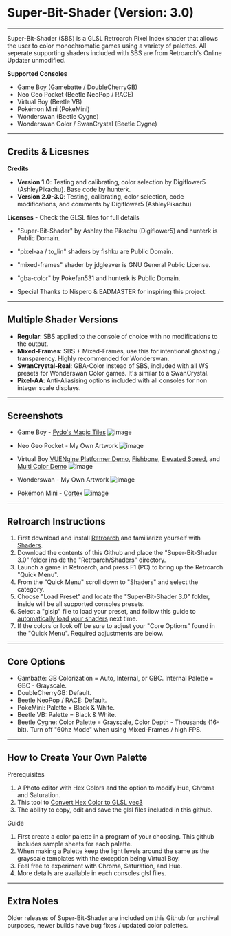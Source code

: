 # Super-Bit-Shader (Version: 3.0)
-----------------------------------------------------------------------------------------------------------------------
Super-Bit-Shader (SBS) is a GLSL Retroarch Pixel Index shader that allows the user to color monochromatic games using a variety of palettes.
All seperate supporting shaders included with SBS are from Retroarch's Online Updater unmodified.

**Supported Consoles**
* Game Boy (Gamebatte / DoubleCherryGB)
* Neo Geo Pocket (Beetle NeoPop / RACE)
* Virtual Boy (Beetle VB)
* Pokémon Mini (PokeMini)
* Wonderswan (Beetle Cygne)
* Wonderswan Color / SwanCrystal (Beetle Cygne)

-----------------------------------------------------------------------------------------------------------------------
**Credits & Licesnes**
-----------------------------------------------------------------------------------------------------------------------
**Credits**
* **Version 1.0**: Testing and calibrating, color selection by Digiflower5 (AshleyPikachu). Base code by hunterk.
* **Version 2.0-3.0**: Testing, calibrating, color selection, code modifications, and comments by Digiflower5 (AshleyPikachu) 

**Licenses** - Check the GLSL files for full details
* "Super-Bit-Shader" by Ashley the Pikachu (Digiflower5) and hunterk is Public Domain.
* "pixel-aa / to_lin" shaders by fishku are Public Domain.
* "mixed-frames" shader by jdgleaver is GNU General Public License.
* "gba-color" by Pokefan531 and hunterk is Public Domain.

* Special Thanks to Nispero & EADMASTER for inspiring this project.

-----------------------------------------------------------------------------------------------------------------------
**Multiple Shader Versions**
-----------------------------------------------------------------------------------------------------------------------
* **Regular**: SBS applied to the console of choice with no modifications to the output.
* **Mixed-Frames**: SBS + Mixed-Frames, use this for intentional ghosting / transparency. Highly recommended for Wonderswan.
* **SwanCrystal-Real**: GBA-Color instead of SBS, included with all WS presets for Wonderswan Color games. It's similar to a SwanCrystal.
* **Pixel-AA**: Anti-Aliasising options included with all consoles for non integer scale displays.

-----------------------------------------------------------------------------------------------------------------------
**Screenshots**
-----------------------------------------------------------------------------------------------------------------------
* Game Boy - [Fydo's Magic Tiles](https://ohnotomsutton.itch.io/fydos-magic-tiles)
![image](https://github.com/user-attachments/assets/6b493a3d-9139-429d-90b4-e9d0534f161b)

* Neo Geo Pocket - My Own Artwork
![image](https://github.com/user-attachments/assets/0590a254-e07d-41df-847b-d4563b9d5576)

* Virtual Boy [VUENgine Platformer Demo](https://www.virtual-boy.com/homebrew/vuengine-platformer-demo/), [Fishbone](https://www.virtual-boy.com/homebrew/fishbone/), [Elevated Speed](https://www.virtual-boy.com/homebrew/elevated-speed/), and [Multi Color Demo](https://www.virtual-boy.com/homebrew/multi-color-demo/)
![image](https://github.com/user-attachments/assets/2d75ece2-f45d-4ead-84f8-a9dc9b19029f)

* Wonderswan - My Own Artwork
![image](https://github.com/user-attachments/assets/b13dfe01-a28c-4048-be48-199d694cc297)

* Pokémon Mini - [Cortex](https://www.pokemon-mini.net/games/cortex/)
![image](https://github.com/user-attachments/assets/5b6ab960-aef4-4088-a4ec-6aca12031e4a)

-----------------------------------------------------------------------------------------------------------------------
**Retroarch Instructions**
-----------------------------------------------------------------------------------------------------------------------
1. First download and install [Retroarch](https://www.retroarch.com/) and familiarize yourself with [Shaders](https://www.youtube.com/watch?v=YyZ6IrmsNgY).
2. Download the contents of this Github and place the "Super-Bit-Shader 3.0" folder inside the "Retroarch/Shaders" directory.
3. Launch a game in Retroarch, and press F1 (PC) to bring up the Retroarch "Quick Menu".
4. From the "Quick Menu" scroll down to "Shaders" and select the category.
5. Choose "Load Preset" and locate the "Super-Bit-Shader 3.0" folder, inside will be all supported consoles presets.
6. Select a "glslp" file to load your preset, and follow this guide to [automatically load your shaders](https://www.youtube.com/watch?v=dZpBRR4DGG0) next time.
7. If the colors or look off be sure to adjust your "Core Options" found in the "Quick Menu". Required adjustments are below.
-----------------------------------------------------------------------------------------------------------------------
**Core Options**
-----------------------------------------------------------------------------------------------------------------------
* Gambatte: GB Colorization = Auto, Internal, or GBC. Internal Palette = GBC - Grayscale.
* DoubleCherryGB: Default.
* Beetle NeoPop / RACE: Default.
* PokeMini: Palette = Black & White.
* Beetle VB: Palette = Black & White.
* Beetle Cygne: Color Palette = Grayscale, Color Depth - Thousands (16-bit). Turn off "60hz Mode" when using Mixed-Frames / high FPS.

-----------------------------------------------------------------------------------------------------------------------
**How to Create Your Own Palette**
-----------------------------------------------------------------------------------------------------------------------
Prerequisites
1. A Photo editor with Hex Colors and the option to modify Hue, Chroma and Saturation.
2. This tool to [Convert Hex Color to GLSL vec3](https://airtightinteractive.com/util/hex-to-glsl/)
3. The ability to copy, edit and save the glsl files included in this github.

Guide
1. First create a color palette in a program of your choosing. This github includes sample sheets for each palette.
2. When making a Palette keep the light levels around the same as the grayscale templates with the exception being Virtual Boy.
3. Feel free to experiment with Chroma, Saturation, and Hue.
4. More details are available in each consoles glsl files.

-----------------------------------------------------------------------------------------------------------------------
**Extra Notes**
-----------------------------------------------------------------------------------------------------------------------
Older releases of Super-Bit-Shader are included on this Github for archival purposes, newer builds have bug fixes / updated color palettes.
